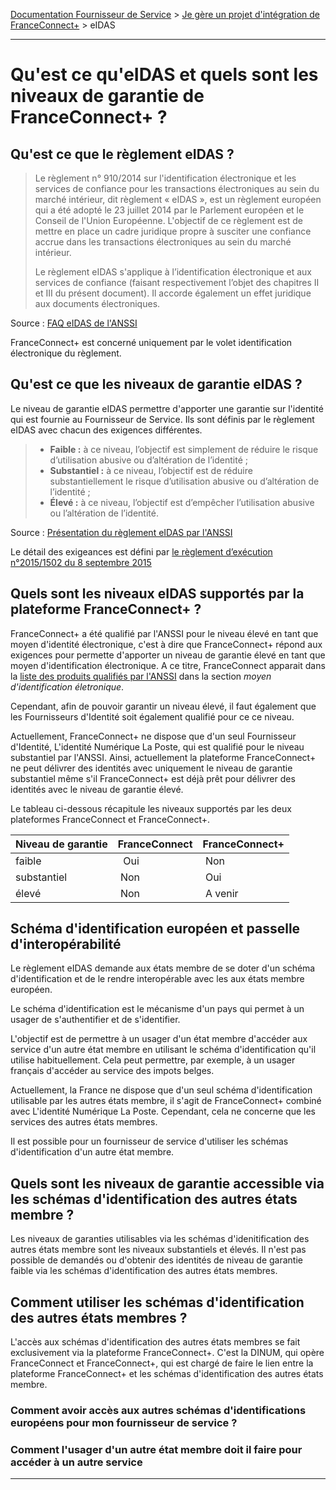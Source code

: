 [Documentation Fournisseur de Service](../README.md) > [Je gère un projet d'intégration de FranceConnect+](../README.md#je-g%C3%A8re-un-projet-dint%C3%A9gration-de-franceconnect) > eIDAS

---

# Qu'est ce qu'eIDAS et quels sont les niveaux de garantie de FranceConnect+ ?

## Qu'est ce que le règlement eIDAS ? 

> Le règlement n° 910/2014 sur l'identification électronique et les services de confiance pour les
transactions électroniques au sein du marché intérieur, dit règlement « eIDAS », est un règlement
européen qui a été adopté le 23 juillet 2014 par le Parlement européen et le Conseil de l'Union
Européenne. L'objectif de ce règlement est de mettre en place un cadre juridique propre à
susciter une confiance accrue dans les transactions électroniques au sein du marché intérieur. 
>
> Le règlement eIDAS s'applique à l’identification électronique et aux services de confiance
(faisant respectivement l’objet des chapitres II et III du présent document). Il accorde également
un effet juridique aux documents électroniques.

Source : [FAQ eIDAS de l'ANSSI](https://www.ssi.gouv.fr/uploads/2017/01/eidas_faq_anssi.pdf)

FranceConnect+ est concerné uniquement par le volet identification électronique du règlement. 

## Qu'est ce que les niveaux de garantie eIDAS ?

Le niveau de garantie eIDAS permettre d'apporter une garantie sur l'identité qui est fournie au Fournisseur de Service. Ils sont définis par le règlement eIDAS avec chacun des exigences différentes. 

> * **Faible :** à ce niveau, l’objectif est simplement de réduire le risque d’utilisation abusive ou d’altération de l’identité ;
> * **Substantiel :** à ce niveau, l’objectif est de réduire substantiellement le risque d’utilisation abusive ou d’altération de l’identité ;
> * **Élevé :** à ce niveau, l’objectif est d’empêcher l’utilisation abusive ou l’altération de l’identité.

Source : [Présentation du règlement eIDAS par l'ANSSI](https://www.ssi.gouv.fr/administration/reglementation/confiance-numerique/le-reglement-eidas/#:~:text=Substantiel%20%3A%20%C3%A0%20ce%20niveau%2C%20l,'alt%C3%A9ration%20de%20l'identit%C3%A9.)

Le détail des exigeances est défini par [le règlement d’exécution n°2015/1502 du 8 septembre 2015](http://eur-lex.europa.eu/legal-content/FR/TXT/PDF/?uri=CELEX:32015R1502&from=FR)

## Quels sont les niveaux eIDAS supportés par la plateforme FranceConnect+ ?

FranceConnect+ a été qualifié par l'ANSSI pour le niveau élevé en tant que moyen d'identité électronique, c'est à dire que FranceConnect+ répond aux exigences pour permette d'apporter un niveau de garantie élevé en tant que moyen d'identification électronique. A ce titre, FranceConnect apparait dans la [liste des produits qualifiés par l'ANSSI](https://www.ssi.gouv.fr/uploads/liste-produits-et-services-qualifies.pdf) dans la section *moyen d'identification életronique*.

Cependant, afin de pouvoir garantir un niveau élevé, il faut également que les Fournisseurs d'Identité soit également qualifié pour ce ce niveau. 

Actuellement, FranceConnect+ ne dispose que d'un seul Fournisseur d'Identité, L'identité Numérique La Poste, qui est qualifié pour le niveau substantiel par l'ANSSI. Ainsi, actuellement la plateforme FranceConnect+ ne peut délivrer des identités avec uniquement le niveau de garantie substantiel même s'il FranceConnect+ est déjà prêt pour délivrer des identités avec le niveau de garantie élevé. 

Le tableau ci-dessous récapitule les niveaux supportés par les deux plateformes FranceConnect et FranceConnect+. 

| Niveau de garantie | FranceConnect | FranceConnect+ |
| ------ | ------ | ------ |
| faible |  Oui | Non | 
| substantiel | Non | Oui | 
| élevé | Non | A venir |

## Schéma d'identification européen et passelle d'interopérabilité

Le règlement eIDAS demande aux états membre de se doter d'un schéma d'identification et de le rendre interopérable avec les aux états membre européen. 

Le schéma d'identification est le mécanisme d'un pays qui permet à un usager de s'authentifier et de s'identifier. 

L'objectif est de permettre à un usager d'un état membre d'accéder aux service d'un autre état membre en utilisant le schéma d'identification qu'il utilise habituellement. Cela peut permettre, par exemple, à un usager français d'accéder au service des impots belges.

Actuellement, la France ne dispose que d'un seul schéma d'identification utilisable par les autres états membre, il s'agit de FranceConnect+ combiné avec L'identité Numérique La Poste. Cependant, cela ne concerne que les services des autres états membres. 

Il est possible pour un fournisseur de service d'utiliser les schémas d'identification d'un autre état membre. 

## Quels sont les niveaux de garantie accessible via les schémas d'identification des autres états membre ? 

Les niveaux de garanties utilisables via les schémas d'idenitification des autres états membre sont les niveaux substantiels et élevés. Il n'est pas possible de demandés ou d'obtenir des identités de niveau de garantie faible via les schémas d'identification des autres états membres. 

## Comment utiliser les schémas d'identification des autres états membres ? 

L'accès aux schémas d'identification des autres états membres se fait exclusivement via la plateforme FranceConnect+. C'est la DINUM, qui opère FranceConnect et FranceConnect+, qui est chargé de faire le lien entre la plateforme FranceConnect+ et les schémas d'identification des autres états membre. 

### Comment avoir accès aux autres schémas d'identifications européens pour mon fournisseur de service ?

### Comment l'usager d'un autre état membre doit il faire pour accéder à un autre service


---